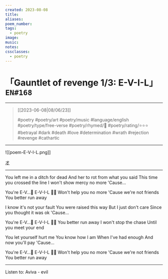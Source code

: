 ```yaml
---
created: 2023-08-08
title:
aliases:
poem_number:
tags:
  - poetry
image:
music:
notes:
cssclasses:
  - poetry
---
```

# 「Gauntlet of revenge 1/3: E-V-I-L」 `EN#168`

---

> [[2023-06-08|08/06/23]]
> 
> #poetry 
> #poetry/art 
> #poetry/music 
> #language/english 
> #poetry/type/free-verse 
> #poetry/rhymed/🔴 
> #poetry/rating/⭐⭐⭐ 
> #betrayal #dark #death #love #determination #wrath #rejection #revenge #cathartic 

---

![[poem-E-V-I-L.png]]

[オ](https://www.pixiv.net/en/users/6704636)

----

You left me in a ditch for dead
And her to rot from what you said
This time you crossed the line
I won't show mercy no more
'Cause...

You're E-V...🫢 E-V-I-L 😮‍💨
Won't help you no more
'Cause we're not friends 
You better run away

I know it's not your fault
You were raised this way
But I just don't care
Since you thought it was ok
'Cause...

You're E-V...🫢 E-V-I-L 😮‍💨
You better run away
I won't stop the chase
Until you meet your end

You let yourself hurt me
You know how I am
When I've had enough
And now you'll pay
'Cause...

You're E-V...🫢 E-V-I-L 😮‍💨
Won't help you no more
'Cause we're not friends 
You better run away

---

Listen to: Aviva - evil